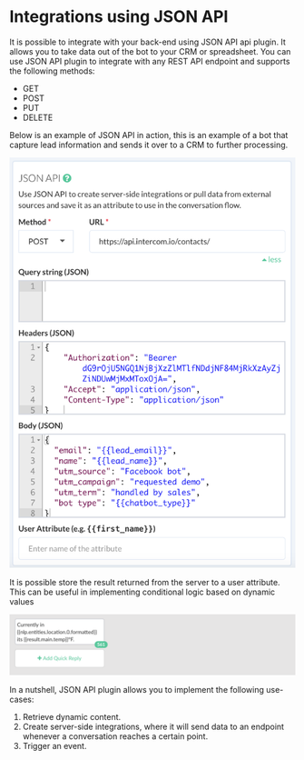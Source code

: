 # Integrations using JSON API

It is possible to integrate with your back-end using JSON API api plugin. It allows you to take data out of the bot to your CRM or spreadsheet. You can use JSON API plugin to integrate with any REST API endpoint and supports the following methods:

* GET
* POST
* PUT
* DELETE


Below is an example of JSON API in action, this is an example of a bot that capture lead information and sends it over to a CRM to further processing.

![](./json-api-integration.png)


It is possible store the result returned from the server to a user attribute. This can be useful in implementing conditional logic based on dynamic values  


![](./json-reply.png)


In a nutshell, JSON API plugin allows you to implement the following use-cases:

1. Retrieve dynamic content.
2. Create server-side integrations, where it will send data to an endpoint whenever a conversation reaches a certain point.
3. Trigger an event.
